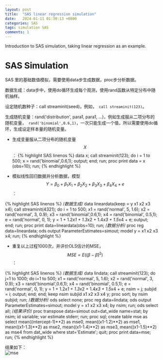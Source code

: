 ```yaml
---
layout: post
title:  "SAS linear regression simulation"
date:   2024-01-11 01:30:13 +0800
categories: SAS
tags: simulation SAS
comments: 1
---
```


Introduction to SAS simulation, taking linear regression as an example.



# SAS Simulation

SAS 里的基础数值模拟，需要使用data步生成数据，proc步分析数据。

数据生成：data步中，使用do循环生成每个观测，使用rand函数从特定分布中随机抽样。

设定随机数种子：call streaminit(seed)，例如，` call streaminit(123)`。

生成随机变量：rand('distribution',  para1, para1, ...)，例如生成服从二项分布的随机变量，` rand('binomial',0.6,1)`，一次只能生成一个值，所以需要使用do循环，生成设定样本量的随机变量。

- 生成变量服从二项分布的随机变量 $$X$$ ：
{% highlight SAS linenos %}
data x;
   call streaminit(123);
   do i = 1 to 500;
		x = rand('binomial',0.6,1);
		output;
	end;
run;
proc print data = x (obs=10);
run;
{% endhighlight %}

- 模拟线性回归数据并分析数据，模型 $$Y=\beta_0+\beta_1X_1+\beta_2X_2+\beta_3X_3+\beta_4X_4+e$$：

{% highlight SAS linenos %}
/*数据生成*/
data lineardata(keep = y x1 x2 x3 x4);
   call streaminit(4321);
   do i = 1 to 500;
		x1 = rand('normal', 5, 1.6);
		x2 = rand('normal', 3, 0.9);
		x3 = rand('binomial',0.6,1);
		x4 = rand('binomial', 0.5,1);
		e = rand('normal', 0, 1);
		y = 1 + 1.2*x1 + 1.3*x2 + 1.4*x3 + 1.5*x4 + e;
		output;
	end;
run;
proc print data=lineardata(obs=10);
run; 
/*数据分析*/
proc reg data=lineardata;
	ods output ParameterEstimates=simout;
	model y = x1 x2 x3 x4;
run;
{% endhighlight %}

- 重复以上过程1000次，并评价OLS估计的MSE，$$MSE=E((\beta-\hat\beta )^2)$$：

{% highlight SAS linenos %}
/*数据生成*/
data lindata;
	call streaminit(123);
	do j=1 to 1000;
		do i=1 to 500;
			x1 = rand('normal', 5, 1.6);
			x2 = rand('normal', 3, 0.9);
			x3 = rand('binomial',0.6,1);
			x4 = rand('binomial', 0.5,1);
			e = rand('normal', 0, 1);
			y = 1 + 1.2*x1 + 1.3*x2 + 1.4*x3 + 1.5*x4 + e;
			nsim = j;
			subjid = i;
			output; 
		end;
	end;
	keep nsim subjid x1 x2 x3 x4 y; 
proc sort; 
	by nsim subjid;
run;
/*数据分析*/
ods select none;
proc reg data=lindata;
	ods output ParameterEstimates=simout;
   model y = x1 x2 x3 x4;
	by nsim;
run;
ods select all;
/*结果评价*/
proc transpose data=simout out=dat_wide name=stat;
    by nsim;
	 id variable;
    var estimate stderr;
run;
proc sql;
	create table mse as
	select 
		mean((intercept-1)**2) as mse0,
		mean((x1-1.2)**2) as mse1,
		mean((x1-1.3)**2) as mse2,
		mean((x1-1.4)**2) as mse3,
		mean((x1-1.5)**2) as mse4 
	from dat_wide
	where stat='Estimate';
quit;
proc print data=mse;
run;
{% endhighlight %}

结果如下：<br>
![mse]({{site.baseurl}}/images/mse.jpg) 
